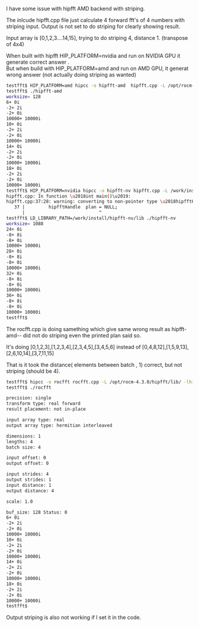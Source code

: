I have some issue with hipfft AMD backend with striping.

The inlcude hipfft.cpp file just calculate 4 forward fft's of 4 numbers with striping input. Output is not set to do striping for clearly showing result.

Input array is [0,1,2,3....14,15], trying to do striping 4, distance 1. (transpose of 4x4)

When built with hipfft HIP_PLATFORM=nvidia and run on NVIDIA GPU it generate correct answer .  
But when build with HIP_PLATFORM=amd and run on AMD GPU, it generat wrong answer (not actually doing striping as wanted)

``` bash
testfft$ HIP_PLATFORM=amd hipcc -o hipfft-amd  hipfft.cpp -L /opt/rocm-4.3.0/hipfft/lib/ -lhipfft -I /opt/rocm-4.3.0/hipfft/include
testfft$ ./hipfft-amd
worksize= 128
6+ 0i 
-2+ 2i 
-2+ 0i 
10000+ 10000i 
10+ 0i 
-2+ 2i 
-2+ 0i 
10000+ 10000i 
14+ 0i 
-2+ 2i 
-2+ 0i 
10000+ 10000i 
18+ 0i 
-2+ 2i 
-2+ 0i 
10000+ 10000i 
testfft$ HIP_PLATFORM=nvidia hipcc -o hipfft-nv hipfft.cpp -L /work/install/hipfft-nv/lib/ -lhipfft -I /work/hipfft-nv/include/ -I /opt/rocm/hip/include
hipfft.cpp: In function \u2018int main()\u2019:
hipfft.cpp:37:28: warning: converting to non-pointer type \u2018hipfftHandle\u2019 {aka \u2018int\u2019} from NULL [-Wconversion-null]
   37 |         hipfftHandle  plan = NULL;
      |                            ^
testfft$ LD_LIBRARY_PATH=/work/install/hipfft-nv/lib ./hipfft-nv 
worksize= 1088
24+ 0i 
-8+ 8i 
-8+ 0i 
10000+ 10000i 
28+ 0i 
-8+ 8i 
-8+ 0i 
10000+ 10000i 
32+ 0i 
-8+ 8i 
-8+ 0i 
10000+ 10000i 
36+ 0i 
-8+ 8i 
-8+ 0i 
10000+ 10000i 
testfft$ 
```

The rocfft.cpp is doing samething which give same wrong result as hipfft-amd-- did not do striping even the printed plan said so.

It's doing [0,1,2,3],[1,2,3,4],[2,3,4,5],[3,4,5,6] instead of [0,4,8,12],[1,5,9,13],[2,6,10,14],[3,7,11,15]

That is it took  the distance( elements between batch , 1) correct, but not striping (should be 4).

``` bash
testfft$ hipcc -o rocfft rocfft.cpp -L /opt/rocm-4.3.0/hipfft/lib/ -lhipfft -L /opt/rocm-4.3.0/rocfft/lib/ -lrocfft 
testfft$ ./rocfft

precision: single
transform type: real forward
result placement: not in-place

input array type: real
output array type: hermitian interleaved

dimensions: 1
lengths: 4
batch size: 4

input offset: 0
output offset: 0

input strides: 4
output strides: 1
input distance: 1
output distance: 4

scale: 1.0

buf_size: 128 Status: 0
6+ 0i 
-2+ 2i 
-2+ 0i 
10000+ 10000i 
10+ 0i 
-2+ 2i 
-2+ 0i 
10000+ 10000i 
14+ 0i 
-2+ 2i 
-2+ 0i 
10000+ 10000i 
18+ 0i 
-2+ 2i 
-2+ 0i 
10000+ 10000i 
testfft$
```

Output striping is also not working if I set it in the code. 
